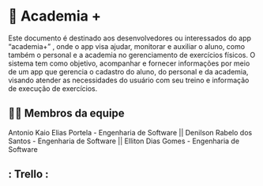 # :checkered_flag: Academia +

Este documento é destinado aos desenvolvedores ou interessados do app “academia+” , onde o app visa ajudar, monitorar e auxiliar o aluno, como também o personal e a academia no gerenciamento de exercícios físicos. O sistema tem como objetivo, acompanhar e fornecer informações por meio de um app que gerencia o cadastro do aluno, do personal e da academia, visando atender as necessidades do usuário com seu treino e informação de execução de exercícios.
## :technologist: Membros da equipe

Antonio Kaio Elias Portela - Engenharia de Software || 
Denilson Rabelo dos Santos - Engenharia de Software ||
Elliton Dias Gomes - Engenharia de Software 


## : Trello : 
